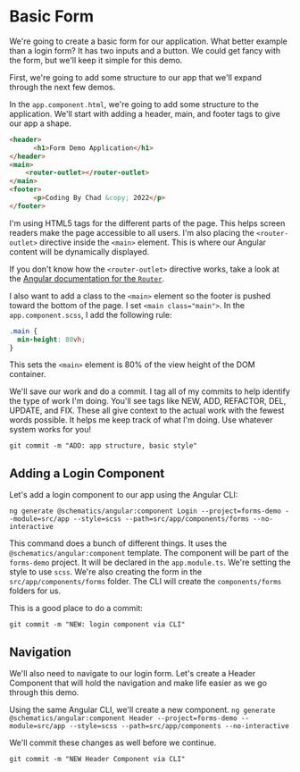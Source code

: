 # Basic Form

We're going to create a basic form for our application. What better example than a login form? It has two inputs and a button. We could get fancy with the form, but we'll keep it simple for this demo.

First, we're going to add some structure to our app that we'll expand through the next few demos.

In the `app.component.html`, we're going to add some structure to the application. We'll start with adding a header, main, and footer tags to give our app a shape.

```html
<header>
      <h1>Form Demo Application</h1>
</header>
<main>
    <router-outlet></router-outlet>
</main>
<footer>
      <p>Coding By Chad &copy; 2022</p>
</footer>
```

I'm using HTML5 tags for the different parts of the page. This helps screen readers make the page accessible to all users. I'm also placing the `<router-outlet>` directive inside the `<main>` element. This is where our Angular content will be dynamically displayed.

If you don't know how the `<router-outlet>` directive works, take a look at the [Angular documentation for the `Router`](https://angular.io/api/router/RouterOutlet).

I also want to add a class to the `<main>` element so the footer is pushed toward the bottom of the page. I set `<main class="main">`. In the `app.component.scss`, I add the following rule:

```css
.main {
  min-height: 80vh;
}
```

This sets the `<main>` element is 80% of the view height of the DOM container.

We'll save our work and do a commit. I tag all of my commits to help identify the type of work I'm doing. You'll see tags like NEW, ADD, REFACTOR, DEL, UPDATE, and FIX. These all give context to the actual work with the fewest words possible. It helps me keep track of what I'm doing. Use whatever system works for you!

`git commit -m "ADD: app structure, basic style"`

## Adding a Login Component

Let's add a login component to our app using the Angular CLI:

`ng generate @schematics/angular:component Login --project=forms-demo --module=src/app --style=scss --path=src/app/components/forms --no-interactive`

This command does a bunch of different things. It uses the `@schematics/angular:component` template. The component will be part of the `forms-demo` project. It will be declared in the `app.module.ts`. We're setting the style to use `scss`. We're also creating the form in the `src/app/components/forms` folder. The CLI will create the `components/forms` folders for us.

This is a good place to do a commit:

`git commit -m "NEW: login component via CLI"`

## Navigation

We'll also need to navigate to our login form. Let's create a Header Component that will hold the navigation and make life easier as we go through this demo.

Using the same Angular CLI, we'll create a new component.
`ng generate @schematics/angular:component Header --project=forms-demo --module=src/app --style=scss --path=src/app/components --no-interactive`

We'll commit these changes as well before we continue.

`git commit -m "NEW Header Component via CLI"`
